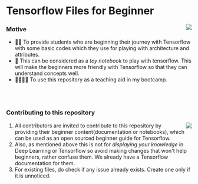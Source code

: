 # Tensorflow Files for Beginner
<img src="https://user-images.githubusercontent.com/76547274/208773940-13a85602-13b4-46a0-97cc-ff0f48529dc8.jpg" align=right>

### Motive
- 🐱‍💻 To provide students who are beginning their journey with Tensorflow with some basic codes which they use for playing with architecture and attributes. 
- 🎠 This can be considered as a *toy notebook* to play with tensorflow. This will make the beginners more friendly with Tensorflow so that they can understand concepts well.
- 👩‍🎓👨‍🎓 To use this repository as a teaching aid in my bootcamp.

<br><br>
### Contributing to this repository
<img src=https://user-images.githubusercontent.com/76547274/208774297-72beb56d-ca89-4a38-a511-2b9c6ab25ef7.jpg align=right>

1. All contributors are invited to contribute to this repository by providing their beginner content(documentation or notebooks), which can be used as an open sourced beginner guide for Tensorflow. 
2. Also, as mentioned above this is not for *displaying your knowledge* in Deep Learning or Tensorflow so avoid making changes that won't help beginners, rather confuse them. We already have a Tensorflow documentation for them.
3. For existing files, do check if any issue already exists. Create one only if it is unnoticed.
